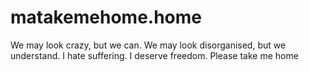 # matakemehome.home
We may look crazy, but we can. We may look disorganised, but we understand. I hate suffering. I deserve freedom. Please take me home
